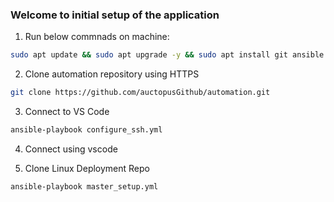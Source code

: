 ### Welcome to initial setup of the application

1. Run below commnads on machine:
```bash
sudo apt update && sudo apt upgrade -y && sudo apt install git ansible -y
```

2. Clone automation repository using HTTPS

```bash
git clone https://github.com/auctopusGithub/automation.git
```

3. Connect to VS Code

```bash
ansible-playbook configure_ssh.yml 
```

4. Connect using vscode

5. Clone Linux Deployment Repo

```bash
ansible-playbook master_setup.yml
```
